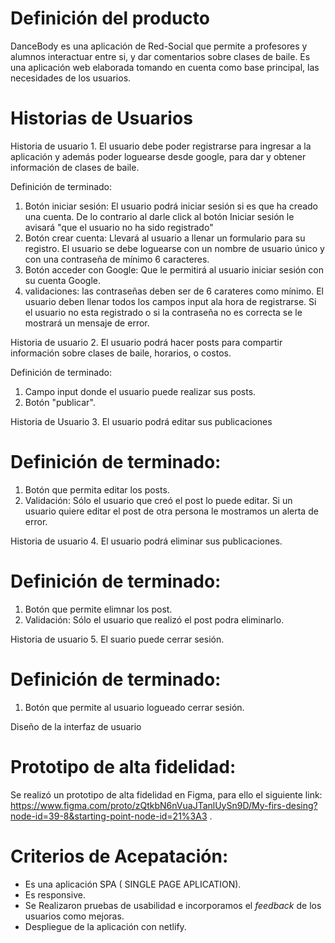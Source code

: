 # Definición del producto

DanceBody es una aplicación de Red-Social que permite a profesores y alumnos interactuar entre si, y dar comentarios sobre clases de baile. Es una aplicación web elaborada tomando en cuenta como base principal, las necesidades de los usuarios. 

# Historias de Usuarios

 Historia de usuario 1.
El usuario debe poder registrarse para ingresar a la aplicación y además poder loguearse desde google, para dar y obtener información de  clases de baile.

Definición de terminado:
1. Botón iniciar sesión: El usuario podrá iniciar sesión si es que ha creado una cuenta.  De lo contrario al darle click al botón Iniciar sesión le avisará "que el usuario no ha sido registrado"
2. Botón crear cuenta: Llevará al usuario a llenar un formulario para su registro.  El usuario se debe loguearse con un nombre de usuario único y con una contraseña de mínimo 6 caracteres.
3. Botón acceder con Google: Que le permitirá al usuario iniciar sesión con su cuenta Google.
4. validaciones: las contraseñas deben ser de 6 carateres como mínimo. El usuario deben llenar todos los campos input ala hora de registrarse. Si el usuario no esta  registrado o si la contraseña no es correcta se le mostrará un mensaje de error.

 Historia de usuario 2.
El usuario podrá hacer posts para compartir información sobre clases de baile, horarios, o costos.

Definición de terminado:
1. Campo input donde el usuario puede realizar sus posts.
2. Botón "publicar".

 Historia de Usuario 3.
El usuario podrá editar sus publicaciones

# Definición de terminado:
1. Botón que permita editar los posts.
2. Validación: Sólo el usuario que creó el post lo puede editar. Si un usuario quiere editar el post de otra persona le mostramos un alerta de error.

 Historia de usuario 4.
El usuario podrá eliminar sus publicaciones.

# Definición de terminado:
1. Botón que permite elimnar los post.
2. Validación: Sólo el usuario que realizó el post podra eliminarlo.

 Historia de usuario 5.
El suario puede cerrar sesión.

# Definición de terminado:
1. Botón que permite al usuario logueado cerrar sesión.

Diseño de la interfaz de usuario

# Prototipo de alta fidelidad:
Se realizó un prototipo de alta fidelidad en Figma, para ello el siguiente link:
https://www.figma.com/proto/zQtkbN6nVuaJTanlUySn9D/My-firs-desing?node-id=39-8&starting-point-node-id=21%3A3 .

# Criterios de Acepatación:
 - Es una aplicación SPA ( SINGLE PAGE APLICATION).
 - Es responsive.
 -   Se Realizaron pruebas de usabilidad e incorporamos el _feedback_ de los usuarios como mejoras.
 - Despliegue de la aplicación con netlify.
 
  

